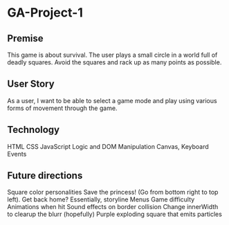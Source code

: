# GA-Project-1

## Premise
This game is about survival. The user plays a small circle in a world full of deadly squares. Avoid the squares and rack up as many points as possible.

## User Story
As a user, I want to be able to select a game mode and play using various forms of movement through the game. 








## Technology
HTML
CSS
JavaScript
    Logic and DOM Manipulation
    Canvas, Keyboard Events

## Future directions
Square color personalities
Save the princess! (Go from bottom right to top left). Get back home? Essentially, storyline
Menus
Game difficulty
Animations when hit
Sound effects on border collision
Change innerWidth to clearup the blurr (hopefully)
Purple exploding square that emits particles
